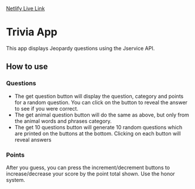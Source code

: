 [Netlify Live Link](https://moses-trivia-app.netlify.app/)

# Trivia App

This app displays Jeopardy questions using the Jservice API.

## How to use

### Questions

- The get question button will display the question, category and points for a random question. You can click on the button to reveal the answer to see if you were correct.
- The get animal question button will do the same as above, but only from the animal words and phrases category.
- The get 10 questions button will generate 10 random questions which are printed on the buttons at the bottom. Clicking on each button will reveal answers

### Points

After you guess, you can press the increment/decrement buttons to increase/decrease your score by the point total shown. Use the honor system.
